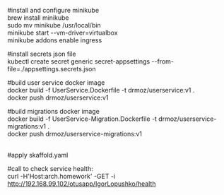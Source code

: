 #install and configure minikube<br />
brew install minikube<br />
sudo mv minikube /usr/local/bin<br />
minikube start --vm-driver=virtualbox<br />
minikube addons enable ingress<br />

#install secrets json file<br />
kubectl create secret generic secret-appsettings --from-file=./appsettings.secrets.json

#build user service docker image<br />
docker build -f UserService.Dockerfile -t drmoz/userservice:v1 .<br />
docker push drmoz/userservice:v1

#build migrations docker image<br />
docker build -f UserService-Migration.Dockerfile -t drmoz/userservice-migrations:v1 .<br />
docker push drmoz/userservice-migrations:v1<br /><br />



#apply skaffold.yaml<br/>

#call to check service health:<br/>
curl -H'Host:arch.homework' -GET -i http://192.168.99.102/otusapp/IgorLopushko/health
